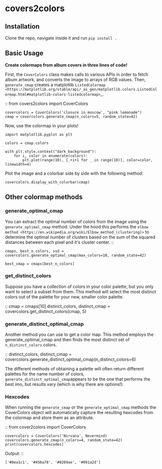 # covers2colors

## Installation

Clone the repo, navigate inside it and run ``pip install .``

## Basic Usage

**Create colormaps from album covers in three lines of code!**

First, the ``CoverColors`` class makes calls to various APIs in order to fetch album artwork, and converts the image to arrays of RGB values.
Then, ``generate_cmap`` creates a matplotlib `ListedColormap <https://matplotlib.org/stable/api/_as_gen/matplotlib.colors.ListedColormap.html#matplotlib-colors-listedcolormap>`_.

::
    from covers2colors import CoverColors

    covercolors = CoverColors('closure in moscow', "pink lemonade")
    cmap = covercolors.generate_cmap(n_colors=5, random_state=42)

Now, use the colormap in your plots!

    import matplotlib.pyplot as plt

    colors = cmap.colors

    with plt.style.context("dark_background"):
        for i, color in enumerate(colors):
            plt.plot(range(10), [_+i+1 for _ in range(10)], color=color, linewidth=4)


Plot the image and a colorbar side by side with the following method:

    covercolors.display_with_colorbar(cmap)


## Other colormap methods

### generate_optimal_cmap

You can extract the optimal number of colors from the image using the ``generate_optimal_cmap`` method.
Under the hood this performs the `elbow method <https://en.wikipedia.org/wiki/Elbow_method_(clustering)>`
to determine the optimal number of clusters based on the sum of the squared distances between each pixel
and it's cluster center.
::

    cmaps, best_n_colors, ssd = covercolors.generate_optimal_cmap(max_colors=10, random_state=42)

    best_cmap = cmaps[best_n_colors]


### get_distinct_colors

Suppose you have a collection of colors in your color palette, but you only want to select a subset from them. This method will select the most distinct colors out of the palette for your new, smaller color palette.

::
    cmap = cmaps[10]
    distinct_colors, distinct_cmap = covercolors.get_distinct_colors(cmap, 5)

### generate_distinct_optimal_cmap

Another method you can use to get a color map. This method employs the generate_optimal_cmap and then finds the most distinct set of ``n_distinct_colors`` colors.

::
    distinct_colors, distinct_cmap = covercolors.generate_distinct_optimal_cmap(n_distinct_colors=6)


The different methods of obtaining a palette will often return different palettes for the name number of colors, ``generate_distinct_optimal_cmap``appears to be the one that performs the best imo, but results vary (which is why there are options!).

### Hexcodes

When running the ``generate_cmap`` or the ``generate_optimal_cmap`` methods the CoverColors object will automatically
capture the resulting hexcodes from the colormap and store them as an attribute.

::
    from cover2colors import CoverColors

    covercolors = CoverColors('Nirvana', Nevermind)
    covercolors.generate_cmap(n_colors=4, random_state=42)
    print(covercolors.hexcodes)

Output:
::

    ['#0ea1c1', '#456a78', '#0269ae', '#091a2d']
